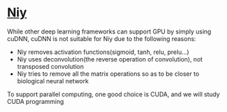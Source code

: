 [Niy](https://github.com/microic/niy)
====

While other deep learning frameworks can support GPU by simply using cuDNN, cuDNN is not suitable for Niy due to the following reasons:
* Niy removes activation functions(sigmoid, tanh, relu, prelu...)
* Niy uses deconvolution(the reverse operation of convolution), not transposed convolution
* Niy tries to remove all the matrix operations so as to be closer to biological neural network


To support parallel computing, one good choice is CUDA, and we will study CUDA programming

